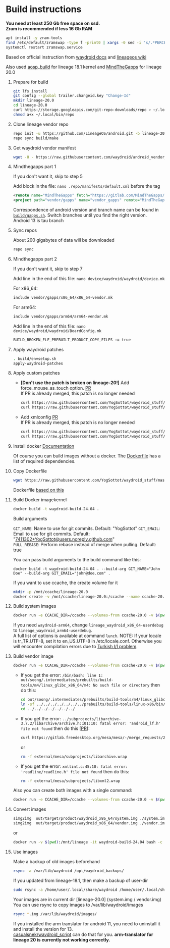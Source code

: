 # Build instructions

**You need at least 250 Gb free space on ssd.**  
**Zram is recommended if less 16 Gb RAM**

```bash
apt install -y zram-tools
find /etc/default/zramswap -type f -print0 | xargs -0 sed -i 's/.*PERCENT=.*/PERCENT=100/g'
systemctl restart zramswap.service
```

Based on official instruction from [waydroid docs](https://docs.waydro.id/development/compile-waydroid-lineage-os-based-images) and [lineageos wiki](https://wiki.lineageos.org/emulator)  

Also used [aosp_build](https://github.com/opengapps/aosp_build) for lineage 18.1 kernel and [MindTheGapps](https://gitlab.com/MindTheGapps/vendor_gapps/) for lineage 20.0  

1. Prepare for build

    ```bash
    git lfs install
    git config --global trailer.changeid.key "Change-Id"
    mkdir lineage-20.0
    cd lineage-20.0
    curl https://storage.googleapis.com/git-repo-downloads/repo > ~/.local/bin/repo
    chmod a+x ~/.local/bin/repo
    ```

2. Clone lineage vendor repo

    ```bash
    repo init -u https://github.com/LineageOS/android.git -b lineage-20.0 --git-lfs
    repo sync build/make
    ```

3. Get waydroid vendor manifest

    ```bash
    wget -O - https://raw.githubusercontent.com/waydroid/android_vendor_waydroid/lineage-20/manifest_scripts/generate-manifest.sh | bash
    ```

4. Mindthegapps part 1

    If you don't want it, skip to step 5

    Add block in the file: ```nano .repo/manifests/default.xml``` before the </manifest> tag

    ```xml
    <remote name="MindTheGapps" fetch="https://gitlab.com/MindTheGapps/" />
    <project path="vendor/gapps" name="vendor_gapps" remote="MindTheGapps" revision="tau" />
    ```

    Correspondence of android version and branch name can be found in  [```build/gapps.sh```](https://gitlab.com/MindTheGapps/vendor_gapps/-/blob/tau/build/gapps.sh?ref_type=heads). Switch branches until you find the right version.  
    Android 13 is tau branch

5. Sync repos

   About 200 gigabytes of data will be downloaded

    ```bash
    repo sync
    ```

6. Mindthegapps part 2

    If you don't want it, skip to step 7

    Add line in the end of this file: ```nano device/waydroid/waydroid/device.mk```

    For x86_64:

    ```bash
    include vendor/gapps/x86_64/x86_64-vendor.mk
    ```

    For arm64:

    ```bash
    include vendor/gapps/arm64/arm64-vendor.mk
    ```

    Add line in the end of this file: ```nano device/waydroid/waydroid/BoardConfig.mk```

    ```bash
    BUILD_BROKEN_ELF_PREBUILT_PRODUCT_COPY_FILES := true
    ```

7. Apply waydroid patches

    ```bash
    . build/envsetup.sh
    apply-waydroid-patches
    ```

8. Apply custom patches

    * **[Don't use the patch is broken on lineage-20!]** Add force_mouse_as_touch option. [PR](https://github.com/waydroid/android_vendor_waydroid/pull/33)  
       If PR is already merged, this patch is no longer needed

        ```bash
        curl https://raw.githubusercontent.com/YogSottot/waydroid_stuff/master/kernel_build/lineage-20.0/0001-patch-33-Force-mouse-event-as-touch-1-2.patch | git -C frameworks/base/ apply -v --index
        curl https://raw.githubusercontent.com/YogSottot/waydroid_stuff/master/kernel_build/lineage-20.0/0001-patch-33-Force-mouse-event-as-touch-2-2.patch | git -C frameworks/native/ apply -v --index
        ```

    * Add xmlconfig [PR](https://github.com/waydroid/android_external_mesa3d/pull/8)  
        If PR is already merged, this patch is no longer needed

        ```bash
        curl https://raw.githubusercontent.com/YogSottot/waydroid_stuff/master/kernel_build/lineage-20.0/0001-patch-33-Enable-xmlconfig-on-Android.patch | git -C external/mesa/ apply -v --index
        curl https://raw.githubusercontent.com/YogSottot/waydroid_stuff/master/kernel_build/lineage-18.1/0001-patch-30-Enable-xmlconfig-on-Android-02.patch | git -C device/waydroid/waydroid/ apply -v
        ```

9. Install docker
    [Documentation](https://docs.docker.com/desktop/install/linux-install/)  

    Of course you can build images without a docker. The [Dockerfile](../Dockerfile) has a list of required dependencies.
    

10. Copy Dockerfile

    ```bash
    wget https://raw.githubusercontent.com/YogSottot/waydroid_stuff/master/kernel_build/Dockerfile
    ```

    Dockerfile [based on this](https://github.com/rabilrbl/kernel-build/)



11. Build Docker imagekernel

    ```bash
    docker build -t waydroid-build-24.04 .
    ```

    Build arguments

    ```GIT_NAME```: Name to use for git commits. Default: "YogSottot"
    ```GIT_EMAIL```: Email to use for git commits. Default: "<7411302+YogSottot@users.noreply.github.com>"  
    ```PULL_REBASE```: Perform rebase instead of merge when pulling. Default: true

    You can pass build arguments to the build command like this:

    ```docker build -t waydroid-build-24.04 . --build-arg GIT_NAME="John Doe" --build-arg GIT_EMAIL="john@doe.com" .```

    If you want to use ccache, the create volume for it

    ```bash
    mkdir -p /mnt/ccache/lineage-20.0
    docker create -v /mnt/ccache/lineage-20.0:/ccache --name ccache-20.0 waydroid-build-24.04
    ```

12. Build system images

    ```bash
    docker run -e CCACHE_DIR=/ccache --volumes-from ccache-20.0 -v $(pwd):/mnt/lineage -it waydroid-build-24.04 bash -c 'cd /mnt/lineage && ccache -M 50G && . build/envsetup.sh && lunch lineage_waydroid_x86_64-userdebug && make systemimage -j$(nproc --all)' 
    ```

    If you need ```waydroid-arm64```, change ```lineage_waydroid_x86_64-userdebug``` to ```lineage_waydroid_arm64-userdebug```.  
    A full list of options is available at command ```lunch```.
    NOTE: If your locale is tr_TR.UTF-8, set it to en_US.UTF-8 in /etc/locale.conf. Otherwise you will encounter compilation errors due to [Turkish I/İ problem](https://en.wikipedia.org/wiki/Dotted_and_dotless_I_in_computing).

13. Build vendor image

    ```bash
    docker run -e CCACHE_DIR=/ccache --volumes-from ccache-20.0 -v $(pwd):/mnt/lineage -it waydroid-build-24.04 bash -c 'cd /mnt/lineage && ccache -M 50G && . build/envsetup.sh && lunch lineage_waydroid_x86_64-userdebug && make vendorimage -j$(nproc --all)' 
    ```

      * If you get the error: ```/bin/bash: line 1: out/soong/.intermediates/prebuilts/build-tools/m4/linux_glibc_x86_64/m4: No such file or directory``` then do this:

        ```bash
        cd out/soong/.intermediates/prebuilts/build-tools/m4/linux_glibc_x86_64/
        ln -sf ../../../../../../../prebuilts/build-tools/linux-x86/bin/m4 .
        cd ../../../../../../../
        ```

      * If you get the error: ```../subprojects/libarchive-3.7.2/libarchive/archive.h:101:10: fatal error: 'android_lf.h' file not found``` then do this [[PR](https://gitlab.freedesktop.org/mesa/mesa/-/merge_requests/27648)]:

        ```bash
        curl https://gitlab.freedesktop.org/mesa/mesa/-/merge_requests/27648.patch | git -C external/mesa/ apply -v --index
        ```

        or

        ```bash
        rm -f external/mesa/subprojects/libarchive.wrap
        ```

      * If you get the error: ```xmllint.c:45:10: fatal error: 'readline/readline.h' file not found``` then do this:

        ```bash
        rm -f external/mesa/subprojects/libxml2.wrap
        ```

    Also you can create both images with a single command:

    ```bash
    docker run -e CCACHE_DIR=/ccache --volumes-from ccache-20.0 -v $(pwd):/mnt/lineage -it waydroid-build-24.04 bash -c 'cd /mnt/lineage && ccache -M 50G && . build/envsetup.sh && lunch lineage_waydroid_x86_64-userdebug && make systemimage -j$(nproc --all) && make vendorimage -j$(nproc --all)' 
    ```

14. Convert images

    ```bash
    simg2img  out/target/product/waydroid_x86_64/system.img ./system.img
    simg2img  out/target/product/waydroid_x86_64/vendor.img ./vendor.img
    ```

    or

    ```bash
    docker run -v $(pwd):/mnt/lineage -it waydroid-build-24.04 bash -c 'cd /mnt/lineage && simg2img  out/target/product/waydroid_x86_64/system.img ./system.img && simg2img  out/target/product/waydroid_x86_64/vendor.img ./vendor.img'
    ```

15. Use images

    Make a backup of old images beforehand

    ```bash
    rsync -a /var/lib/waydroid /opt/waydroid_backups/
    ```

    If you updated from lineage-18.1, then make a backup of user-dir

    ```bash
    sudo rsync -a /home/user/.local/share/waydroid /home/user/.local/share/waydroid-18.1
    ```

    Your images are in current dir [lineage-20.0] (system.img / vendor.img)
    You can use rsync to copy images to /var/lib/waydroid/images  

    ```bash
    rsync *.img /var/lib/waydroid/images/
    ```

    If you installed the arm translator for android 11, you need to uninstall it and install the version for 13.  
    [casualsnek/waydroid_script](https://github.com/casualsnek/waydroid_script) can do that for you. **arm-translator for lineage 20 is currently not working correctly.**
